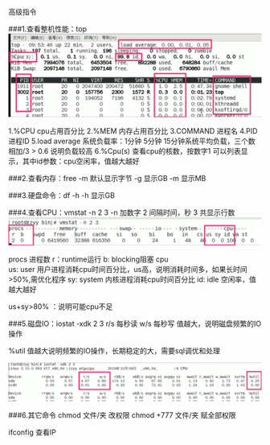 高级指令


###1.查看整机性能：top
![top](./image/top.tiff)

1.%CPU		cpu占用百分比
2.%MEM		内存占用百分比
3.COMMAND	进程名
4.PID		进程ID
5.load average	系统负载率：1分钟 5分钟 15分钟系统平均负载，三个数相加/3 > 0.6 说明负载较高
6.%Cpu(s)	查看cpu的核数，按数字1 可以列表显示，其中id参数：cpu空闲率，值越大越好


###2.查看内存：free -m
默认显示字节
-g	显示GB
-m	显示MB


###3.硬盘命令：df -h
-h	显示GB


###4.查看CPU：vmstat -n 2 3
-n	加数字
2	间隔时间，秒
3	共显示行数
![CPU](./image/CPU.tiff)

procs  进程数 r：runtime运行 b: blocking阻塞
cpu	   
us: user	   	用户进程消耗cpu时间百分比，us高，说明消耗时间多，如果长时间>50%,需优化程序
sy: system   	内核进程消耗cpu时间百分比
id: idle		空闲率，值越大越好

us+sy>80% ：说明可能cpu不足


###5.磁盘IO：iostat -xdk 2 3
r/s	每秒读
w/s	每秒写
值越大，说明磁盘频繁的IO操作

%util  值越大说明频繁的IO操作，长期稳定的大，需要sql调优和处理

![磁盘IO](./image/磁盘IO.tiff)


###6.其它命令
chmod  文件/夹 改权限
chmod +777 文件/夹  赋全部权限

ifconfig 查看IP

